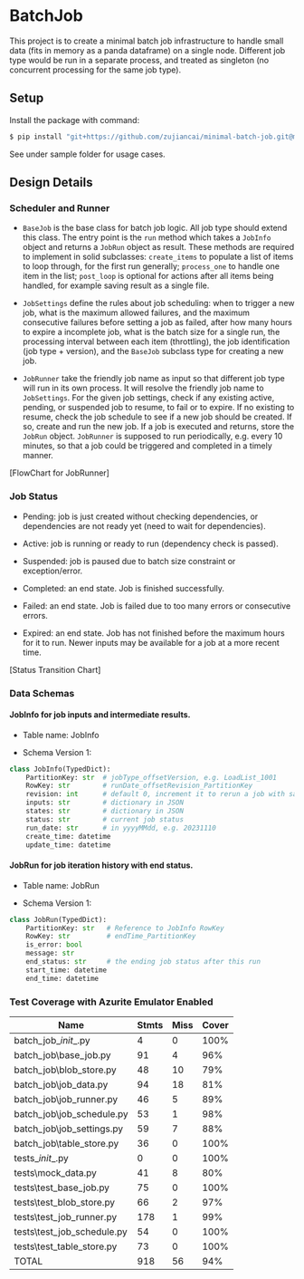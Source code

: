 # BatchJob

This project is to create a minimal batch job infrastructure to handle small data (fits in memory as a panda dataframe) on a single node. Different job type would be run in a separate process, and treated as singleton (no concurrent processing for the same job type).

## Setup

Install the package with command:

```bash
$ pip install "git+https://github.com/zujiancai/minimal-batch-job.git@main#egg=minimal-batch-job&subdirectory=src"
```

See under sample folder for usage cases.

## Design Details

### Scheduler and Runner

- `BaseJob` is the base class for batch job logic. All job type should extend this class. The entry point is the `run` method which takes a `JobInfo` object and returns a `JobRun` object as result. These methods are required to implement in solid subclasses: `create_items` to populate a list of items to loop through, for the first run generally; `process_one` to handle one item in the list; `post_loop` is optional for actions after all items being handled, for example saving result as a single file.

- `JobSettings` define the rules about job scheduling: when to trigger a new job, what is the maximum allowed failures, and the maximum consecutive failures before setting a job as failed, after how many hours to expire a incomplete job, what is the batch size for a single run, the processing interval between each item (throttling), the job identification (job type + version), and the `BaseJob` subclass type for creating a new job.

- `JobRunner` take the friendly job name as input so that different job type will run in its own process. It will resolve the friendly job name to `JobSettings`. For the given job settings, check if any existing active, pending, or suspended job to resume, to fail or to expire. If no existing to resume, check the job schedule to see if a new job should be created. If so, create and run the new job. If a job is executed and returns, store the `JobRun` object. `JobRunner` is supposed to run periodically, e.g. every 10 minutes, so that a job could be triggered and completed in a timely manner.

[FlowChart for JobRunner]

### Job Status

- Pending: job is just created without checking dependencies, or dependencies are not ready yet (need to wait for dependencies).

- Active: job is running or ready to run (dependency check is passed).

- Suspended: job is paused due to batch size constraint or exception/error.

- Completed: an end state. Job is finished successfully.

- Failed: an end state. Job is failed due to too many errors or consecutive errors.

- Expired: an end state. Job has not finished before the maximum hours for it to run. Newer inputs may be available for a job at a more recent time.

[Status Transition Chart]

### Data Schemas

#### JobInfo for job inputs and intermediate results.

- Table name: JobInfo

- Schema Version 1:

```python
class JobInfo(TypedDict):
    PartitionKey: str  # jobType_offsetVersion, e.g. LoadList_1001
    RowKey: str        # runDate_offsetRevision_PartitionKey
    revision: int      # default 0, increment it to rerun a job with same inputs.
    inputs: str        # dictionary in JSON
    states: str        # dictionary in JSON
    status: str        # current job status
    run_date: str      # in yyyyMMdd, e.g. 20231110
    create_time: datetime
    update_time: datetime
```

#### JobRun for job iteration history with end status.

- Table name: JobRun

- Schema Version 1:

```python
class JobRun(TypedDict):
    PartitionKey: str   # Reference to JobInfo RowKey
    RowKey: str         # endTime_PartitionKey
    is_error: bool
    message: str
    end_status: str     # the ending job status after this run
    start_time: datetime
    end_time: datetime
```

### Test Coverage with Azurite Emulator Enabled

| Name                      |Stmts  |Miss |Cover|
|---------------------------|-------|-----|-----|
|batch_job\__init__.py      |     4 |    0| 100%|
|batch_job\base_job.py      |    91 |    4|  96%|
|batch_job\blob_store.py    |    48 |   10|  79%|
|batch_job\job_data.py      |    94 |   18|  81%|
|batch_job\job_runner.py    |    46 |    5|  89%|
|batch_job\job_schedule.py  |    53 |    1|  98%|
|batch_job\job_settings.py  |    59 |    7|  88%|
|batch_job\table_store.py   |    36 |    0| 100%|
|tests\__init__.py          |     0 |    0| 100%|
|tests\mock_data.py         |    41 |    8|  80%|
|tests\test_base_job.py     |    75 |    0| 100%|
|tests\test_blob_store.py   |    66 |    2|  97%|
|tests\test_job_runner.py   |   178 |    1|  99%|
|tests\test_job_schedule.py |    54 |    0| 100%|
|tests\test_table_store.py  |    73 |    0| 100%|
|TOTAL                      |   918 |   56|  94%|